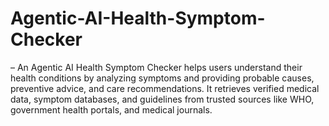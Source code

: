 # Agentic-AI-Health-Symptom-Checker
– An Agentic AI Health Symptom Checker helps users understand their health conditions by analyzing symptoms and providing probable causes, preventive advice, and care recommendations. It retrieves verified medical data, symptom databases, and guidelines from trusted sources like WHO, government health portals, and medical journals. 
